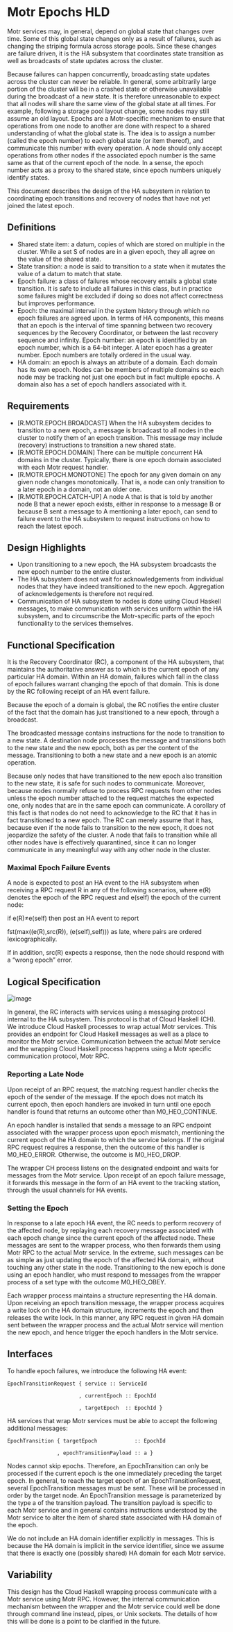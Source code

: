 # Motr Epochs HLD
Motr services may, in general, depend on global state that changes over time. Some of this global state changes only as a result of failures, such as changing the striping formula across storage pools. Since these changes are failure driven, it is the HA subsystem that coordinates state transition as well as broadcasts of state updates across the cluster.

Because failures can happen concurrently, broadcasting state updates across the cluster can never be reliable. In general, some arbitrarily large portion of the cluster will be in a crashed state or otherwise unavailable during the broadcast of a new state. It is therefore unreasonable to expect that all nodes will share the same view of the global state at all times. For example, following a storage pool layout change, some nodes may still assume an old layout. Epochs are a Motr-specific mechanism to ensure that operations from one node to another are done with respect to a shared understanding of what the global state is. The idea is to assign a number (called the epoch number) to each global state (or item thereof), and communicate this number with every operation. A node should only accept operations from other nodes if the associated epoch number is the same same as that of the current epoch of the node. In a sense, the epoch number acts as a proxy to the shared state, since epoch numbers uniquely identify states.

This document describes the design of the HA subsystem in relation to coordinating epoch transitions and recovery of nodes that have not yet joined the latest epoch.

## Definitions  

*  Shared state item: a datum, copies of which are stored on multiple in the cluster. While a set S of nodes are in a given epoch, they all agree on the value of the shared state.
*  State transition: a node is said to transition to a state when it mutates the value of a datum to match that state.
*  Epoch failure: a class of failures whose recovery entails a global state transition. It is safe to include all failures in this class, but in practice some failures might be excluded if doing so does not affect correctness but improves performance.
*  Epoch: the maximal interval in the system history through which no epoch failures are agreed upon. In terms of HA components, this means that an epoch is the interval of time spanning between two recovery sequences by the Recovery Coordinator, or between the last recovery sequence and infinity.
Epoch number: an epoch is identified by an epoch number, which is a 64-bit integer. A later epoch has a greater number. Epoch numbers are totally ordered in the usual way.
*  HA domain: an epoch is always an attribute of a domain. Each domain has its own epoch. Nodes can be members of multiple domains so each node may be tracking not just one epoch but in fact multiple epochs. A domain also has a set of epoch handlers associated with it.  

## Requirements

*  [R.MOTR.EPOCH.BROADCAST] When the HA subsystem decides to transition to a new epoch, a message is broadcast to all nodes in the cluster to notify them of an epoch transition. This message may include (recovery) instructions to transition a new shared state.
*  [R.MOTR.EPOCH.DOMAIN] There can be multiple concurrent HA domains in the cluster. Typically, there is one epoch domain associated with each Motr request handler.
*  [R.MOTR.EPOCH.MONOTONE] The epoch for any given domain on any given node changes monotonically. That is, a node can only transition to a later epoch in a domain, not an older one.
*  [R.MOTR.EPOCH.CATCH-UP] A node A that is that is told by another node B that a newer epoch exists, either in response to a message B or because B sent a message to A mentioning a later epoch, can send to failure event to the HA subsystem to request instructions on how to reach the latest epoch.  

## Design Highlights
*  Upon transitioning to a new epoch, the HA subsystem broadcasts the new epoch number to the entire cluster.
*  The HA subsystem does not wait for acknowledgements from individual nodes that they have indeed transitioned to the new epoch. Aggregation of acknowledgements is therefore not required.
*  Communication of HA subsystem to nodes is done using Cloud Haskell messages, to make communication with services uniform within the HA subsystem, and to circumscribe the Motr-specific parts of the epoch functionality to the services themselves.  

## Functional Specification

It is the Recovery Coordinator (RC), a component of the HA subsystem, that maintains the authoritative answer as to which is the current epoch of any particular HA domain. Within an HA domain, failures which fall in the class of epoch failures warrant changing the epoch of that domain. This is done by the RC following receipt of an HA event failure.

Because the epoch of a domain is global, the RC notifies the entire cluster of the fact that the domain has just transitioned to a new epoch, through a broadcast.

The broadcasted message contains instructions for the node to transition to a new state. A destination node processes the message and transitions both to the new state and the new epoch, both as per the content of the message. Transitioning to both a new state and a new epoch is an atomic operation.

Because only nodes that have transitioned to the new epoch also transition to the new state, it is safe for such nodes to communicate. Moreover, because nodes normally refuse to process RPC requests from other nodes unless the epoch number attached to the request matches the expected one, only nodes that are in the same epoch can communicate. A corollary of this fact is that nodes do not need to acknowledge to the RC that it has in fact transitioned to a new epoch. The RC can merely assume that it has, because even if the node fails to transition to the new epoch, it does not jeopardize the safety of the cluster. A node that fails to transition while all other nodes have is effectively quarantined, since it can no longer communicate in any meaningful way with any other node in the cluster.

### Maximal Epoch Failure Events
A node is expected to post an HA event to the HA subsystem when receiving a RPC request R in any of the following scenarios, where e(R) denotes the epoch of the RPC request and e(self) the epoch of the current node:

if e(R)≠e(self) then post an HA event to report

fst(max((e(R),src(R)), (e(self),self)))
as late, where pairs are ordered lexicographically.

If in addition, src(R) expects a response, then the node should respond with a “wrong epoch” error.

## Logical Specification

![image](./Images/RC.PNG)  

In general, the RC interacts with services using a messaging protocol internal to the HA subsystem. This protocol is that of Cloud Haskell (CH). We introduce Cloud Haskell processes to wrap actual Motr services. This provides an endpoint for Cloud Haskell messages as well as a place to monitor the Motr service. Communication between the actual Motr service and the wrapping Cloud Haskell process happens using a Motr specific communication protocol, Motr RPC.

### Reporting a Late Node  
Upon receipt of an RPC request, the matching request handler checks the epoch of the sender of the message. If the epoch does not match its current epoch, then epoch handlers are invoked in turn until one epoch handler is found that returns an outcome other than M0_HEO_CONTINUE.

An epoch handler is installed that sends a message to an RPC endpoint associated with the wrapper process upon epoch mismatch, mentioning the current epoch of the HA domain to which the service belongs. If the original RPC request requires a response, then the outcome of this handler is M0_HEO_ERROR. Otherwise, the outcome is M0_HEO_DROP.

The wrapper CH process listens on the designated endpoint and waits for messages from the Motr service. Upon receipt of an epoch failure message, it forwards this message in the form of an HA event to the tracking station, through the usual channels for HA events.

### Setting the Epoch
In response to a late epoch HA event, the RC needs to perform recovery of the affected node, by replaying each recovery message associated with each epoch change since the current epoch of the affected node. These messages are sent to the wrapper process, who then forwards them using Motr RPC to the actual Motr service. In the extreme, such messages can be as simple as just updating the epoch of the affected HA domain, without touching any other state in the node. Transitioning to the new epoch is done using an epoch handler, who must respond to messages from the wrapper process of a set type with the outcome M0_HEO_OBEY.

Each wrapper process maintains a structure representing the HA domain. Upon receiving an epoch transition message, the wrapper process acquires a write lock on the HA domain structure, increments the epoch and then releases the write lock. In this manner, any RPC request in given HA domain sent between the wrapper process and the actual Motr service will mention the new epoch, and hence trigger the epoch handlers in the Motr service.

## Interfaces
To handle epoch failures, we introduce the following HA event:
```Text
EpochTransitionRequest { service :: ServiceId

                       , currentEpoch :: EpochId

                       , targetEpoch  :: EpochId }
```
HA services that wrap Motr services must be able to accept the following additional messages:
```
EpochTransition { targetEpoch            :: EpochId

                , epochTransitionPayload :: a }  
```
Nodes cannot skip epochs. Therefore, an EpochTransition can only be processed if the current epoch is the one immediately preceding the target epoch. In general, to reach the target epoch of an EpochTransitionRequest, several EpochTransition messages must be sent. These will be processed in order by the target node. An EpochTransition message is parameterized by the type a of the transition payload. The transition payload is specific to each Motr service and in general contains instructions understood by the Motr service to alter the item of shared state associated with HA domain of the epoch.

We do not include an HA domain identifier explicitly in messages. This is because the HA domain is implicit in the service identifier, since we assume that there is exactly one (possibly shared) HA domain for each Motr service.

## Variability
This design has the Cloud Haskell wrapping process communicate with a Motr service using Motr RPC. However, the internal communication mechanism between the wrapper and the Motr service could well be done through command line instead, pipes, or Unix sockets. The details of how this will be done is a point to be clarified in the future.
